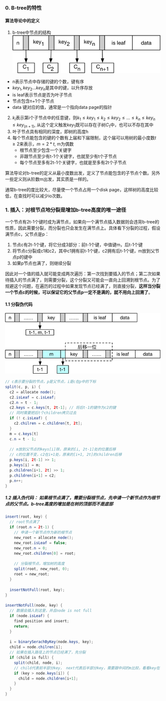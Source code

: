 ### 0. B-tree的特性

#### 算法导论中的定义

1. b-tree中节点的结构
   ![B-tree node](../images/b-tree-node.png)

* n表示节点中存储的键的个数，键有序
* $key_1, key_2…key_n$是其中的键，以升序存放
* is leaf表示节点是否为叶子节点
* 节点包含n+1个子节点
* data 键对应的值，通常是一个指向data page的指针

2. $k_i$表示第i个子节点中的任意键，则$k_1 \leq key_1 \leq k_2 \leq key_2 \leq … \leq k_n \leq key_n \leq key_(n+1)$, 从这个定义触发$key_1$既可以存在子树$C_1$中，也可以不存在其中
3. 叶子节点具有相同的深度，即树的高度h
4. 每个节点能包含的键的个数有上届和下届限制，这个届可以用树的最小度数$t \geq 2$来表示，$m=2*t$, m为偶数
   - 根节点至少包含一个关键字 
   - 非跟节点至少有t-1个关键字，也就至少有t个子节点
   - 每个节点至多有2t-1个关键字，也就是至多有2t个子节点

算法导论对b-tree的定义从最小度数出发，定义了节点能包含的子节点个数。另外一些定义则从阶数m出发，其实质是一样的。

通常b-tree的度比较大，尽量使一个节点占用一个disk page，这样树的高度比较低，在查找时可以减少io次数。

### 1. 插入：对根节点地分裂是增加b-tree高度的唯一途径

一个节点有2t-1个键时成为满节点，如果向一个满节点插入数据则会违背b-tree的性质，因此需要分裂，而分裂也只会发生在满节点上。具体看下分裂的过程，假设满节点c，父节点是p：

1. 节点c有2t-1个键，将它分成3部分：前t-1个键，中值键m，后t-1个键
2. 将节点c分裂成c1和c2，其中c1拥有前t-1个键，c2拥有后t-1个键，m放到父节点p的键中
3. 如果p节点也满了，则继续分裂

因此对一个值的插入就可能变成两次遍历：第一次找到要插入的节点；第二次如果待插入的节点满了，则需要分裂，这个分裂又可能会一直向上回溯到根节点。为了规避这个问题，在遍历的过程中如果发现节点已经满了，则直接分裂，__这样当分裂一个节点c的时候，可以保证它的父节点p一定不是满的，就不用向上回溯了__。

#### 1.1 分裂伪代码

![B-tree split](../images/b-tree-split.png)

```java
// c表示要分裂的节点，p是父节点，i是c在p中的下标
split(c, p, i) {
  c2 = allocate node();
  c2.isLeaf = c.isLeaf;
  c2.n = t - 1;
  c2.keys = c.keys[t, 2t-1]; // 将后t-1的键作为c2的键
  // 同时需要把后t个children拷贝过去
  if (! c.isLeaf) {
    c2.chilren = c.children[t, 2t];
  }
  m = c.keys[t]
  c.n = t - 1;
  
  // m放到父节点的keys[i]除，原来的[i, 2t-1]处的位置后移
  // c的位置不变，c2在i+1处，原来的[i+1, 2t]的children后移
  p.keys[i, 2t-1] >> 1;
  p.keys[i] = m;
  p.children[i+1, 2t] >> 1;
  p.children[i+1] = c2;
  p.n++;
}
```

##### 1.2 插入伪代码： 如果根节点满了，需要分裂根节点，先申请一个新节点作为根节点的父节点。b-tree高度的增加是在树的顶部而不是底部

```java
insert(root, key) {
  // root节点满了
  if (root.n = 2t-1) {
    // 申请一个新节点作为新的根节点
    new_root = allocate node();
    new_root.isLeaf = false;
    new_root.n = 0;
    new_root.children[0] = root;
    
    // 分裂根节点，增加树的高度
    split(root, new_root, 0);
    root = new_root;
  }
  
  insertNotFull(root, key);
}

insertNotFull(node, key) {
  // 数据会插入到这里，并且node is not full
  if (node.isLeaf) {
    find position and insert;
    return;
  }
  
  i = binarySerachByKey(node.keys, key);
  child = node.chilren[i];
  // 如果在插入路径上的节点已经满了，先分裂
  if (child is full) {
    split(child, node, i);
    // child代表前半部分key， next代表后半部分key，需要跟中间的m比较，看看key在哪一部分
    if (key > node.keys[i]) {
      child = node.children[i+1];
    }
  }
}
```

